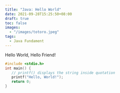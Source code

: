 ```yaml
---
title: "Java: Hello World"
date: 2021-09-28T15:25:50+08:00
draft: true
toc: false
images:
  - "/images/totoro.jpeg"
tags: 
  - Java Fundament
---
```

Hello World, Hello Friend!
```c
#include <stdio.h>
int main() {
   // printf() displays the string inside quotation
   printf("Hello, World!");
   return 0;
}
```

